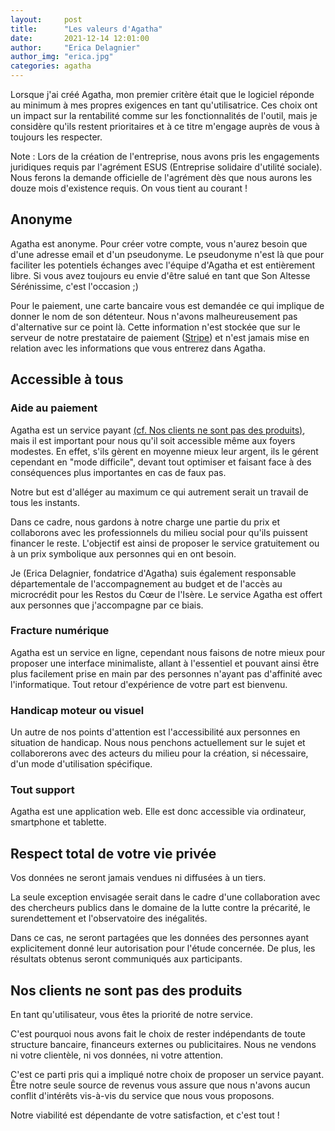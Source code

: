 ```yaml
---
layout:     post
title:      "Les valeurs d'Agatha"
date:       2021-12-14 12:01:00
author:     "Erica Delagnier"
author_img: "erica.jpg"
categories: agatha
---
```


Lorsque j'ai créé Agatha, mon premier critère était que le logiciel réponde au minimum à mes propres exigences en tant qu'utilisatrice. 
Ces choix ont un impact sur la rentabilité comme sur les fonctionnalités de l'outil, mais je considère qu'ils restent prioritaires et à ce titre m'engage auprès de vous à toujours les respecter.

<div class="aside">Note : Lors de la création de l'entreprise, nous avons pris les engagements juridiques requis par l'agrément ESUS (Entreprise solidaire d'utilité sociale). Nous ferons la demande officielle de l'agrément dès que nous aurons les douze mois d'existence requis. On vous tient au courant !
</div>

<h2 class="post-heading">Anonyme</h2>

Agatha est anonyme. Pour créer votre compte, vous n'aurez besoin que d'une adresse email et d'un pseudonyme. Le pseudonyme n'est là que pour faciliter les potentiels échanges avec l'équipe d'Agatha et est entièrement libre. Si vous avez toujours eu envie d'être salué en tant que Son Altesse Sérénissime, c'est l'occasion ;)

Pour le paiement, une carte bancaire vous est demandée ce qui implique de donner le nom de son détenteur. Nous n'avons malheureusement pas d'alternative sur ce point là. Cette information n'est stockée que sur le serveur de notre prestataire de paiement (<a href="https://stripe.com/fr">Stripe</a>) et n'est jamais mise en relation avec les informations que vous entrerez dans Agatha.

<h2 class="post-heading">Accessible à tous</h2>

<h3>Aide au paiement</h3>
 
Agatha est un service payant <a href="#noproduct">(cf. Nos clients ne sont pas des produits)</a>, mais il est important pour nous qu'il soit accessible même aux foyers modestes. En effet, s'ils gèrent en moyenne mieux leur argent, ils le gérent cependant en "mode difficile", devant tout optimiser et faisant face à des conséquences plus importantes en cas de faux pas.

Notre but est d'alléger au maximum ce qui autrement serait un travail de tous les instants. 

Dans ce cadre, nous gardons à notre charge une partie du prix et collaborons avec les professionnels du milieu social pour qu'ils puissent financer le reste. L'objectif est ainsi de proposer le service gratuitement ou à un prix symbolique aux personnes qui en ont besoin.

Je (Erica Delagnier, fondatrice d'Agatha) suis également responsable départementale de l'accompagnement au budget et de l'accès au microcrédit pour les Restos du Cœur de l'Isère. Le service Agatha est offert aux personnes que j'accompagne par ce biais.

<h3>Fracture numérique</h3>

Agatha est un service en ligne, cependant nous faisons de notre mieux pour proposer une interface minimaliste, allant à l'essentiel et pouvant ainsi être plus facilement prise en main par des personnes n'ayant pas d'affinité avec l'informatique. Tout retour d'expérience de votre part est bienvenu.

<h3>Handicap moteur ou visuel</h3>

Un autre de nos points d'attention est l'accessibilité aux personnes en situation de handicap. Nous nous penchons actuellement sur le sujet et collaborerons avec des acteurs du milieu pour la création, si nécessaire, d'un mode d'utilisation spécifique.

<h3>Tout support</h3>
Agatha est une application web. Elle est donc accessible via ordinateur, smartphone et tablette.

<h2 class="post-heading">Respect total de votre vie privée</h2>

Vos données ne seront jamais vendues ni diffusées à un tiers.

La seule exception envisagée serait dans le cadre d'une collaboration avec des chercheurs publics dans le domaine de la lutte contre la précarité, le surendettement et l'observatoire des inégalités. 

Dans ce cas, ne seront partagées que les données des personnes ayant explicitement donné leur autorisation pour l'étude concernée.  De plus, les résultats obtenus seront communiqués aux participants.

<h2 id="noproduct" class="post-heading">Nos clients ne sont pas des produits</h2>

En tant qu'utilisateur, vous êtes la priorité de notre service. 

C'est pourquoi nous avons fait le choix de rester indépendants de toute structure bancaire, financeurs externes ou publicitaires. Nous ne vendons ni votre clientèle, ni vos données, ni votre attention. 

C'est ce parti pris qui a impliqué notre choix de proposer un service payant. Être notre seule source de revenus vous assure que nous n'avons aucun conflit d'intérêts vis-à-vis du service que nous vous proposons. 

Notre viabilité est dépendante de votre satisfaction, et c'est tout !




